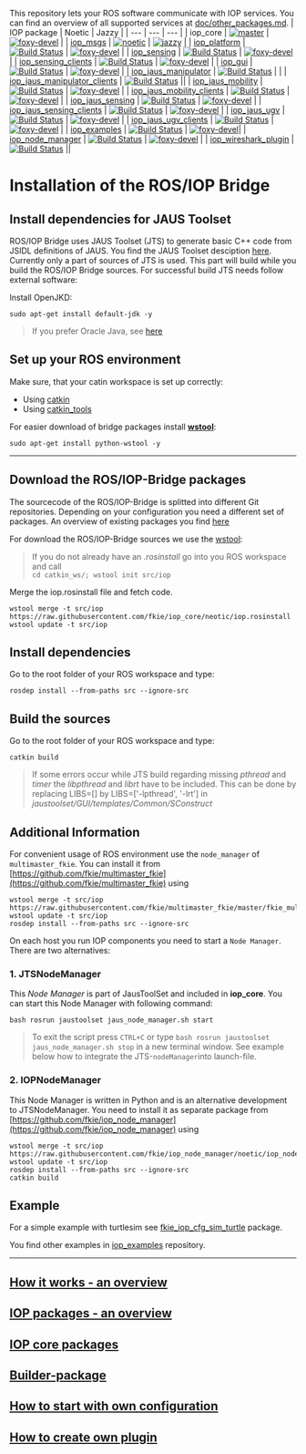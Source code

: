 This repository lets your ROS software communicate with IOP services. You can find an overview of all supported services at [doc/other_packages.md](doc/other_packages.md).
| IOP package      |  Noetic | Jazzy |
| ---              | --- | --- |
| iop_core         |  [![master](https://travis-ci.org/fkie/iop_core.svg?branch=master)](https://travis-ci.org/fkie/iop_core) | [![foxy-devel](https://github.com/fkie/iop_core/workflows/CI/badge.svg?branch=foxy-devel)](https://github.com/fkie/iop_core/actions) |
| [iop_msgs](https://github.com/fkie/iop_msgs) | [![noetic](https://github.com/fkie/iop_msgs/actions/workflows/main.yaml/badge.svg)](https://github.com/fkie/iop_msgs/actions/workflows/main.yaml) | [![jazzy](https://github.com/fkie/iop_msgs/actions/workflows/main.yml/badge.svg)](https://github.com/fkie/iop_msgs/actions/workflows/main.yml) |
| [iop_platform](https://github.com/fkie/iop_platform) | [![Build Status](https://travis-ci.org/fkie/iop_platform.svg?branch=master)](https://travis-ci.org/fkie/iop_platform) | [![foxy-devel](https://github.com/fkie/iop_platform/workflows/CI/badge.svg?branch=foxy-devel)](https://github.com/fkie/iop_platform/actions) |
| [iop_sensing](https://github.com/fkie/iop_sensing) | [![Build Status](https://travis-ci.org/fkie/iop_sensing.svg?branch=master)](https://travis-ci.org/fkie/iop_sensing) | [![foxy-devel](https://github.com/fkie/iop_sensing/workflows/CI/badge.svg?branch=foxy-devel)](https://github.com/fkie/iop_sensing/actions) |
| [iop_sensing_clients](https://github.com/fkie/iop_sensing_clients) | [![Build Status](https://travis-ci.org/fkie/iop_sensing_clients.svg?branch=master)](https://travis-ci.org/fkie/iop_sensing_clients) | [![foxy-devel](https://github.com/fkie/iop_sensing_clients/workflows/CI/badge.svg?branch=foxy-devel)](https://github.com/fkie/iop_sensing_clients/actions) |
| [iop_gui](https://github.com/fkie/iop_gui) | [![Build Status](https://travis-ci.org/fkie/iop_gui.svg?branch=master)](https://travis-ci.org/fkie/iop_gui) | [![foxy-devel](https://github.com/fkie/iop_gui/workflows/CI/badge.svg?branch=foxy-devel)](https://github.com/fkie/iop_gui/actions) |
| [iop_jaus_manipulator](https://github.com/fkie/iop_jaus_manipulator) | [![Build Status](https://travis-ci.org/fkie/iop_jaus_manipulator.svg?branch=master)](https://travis-ci.org/fkie/iop_jaus_manipulator) | |
| [iop_jaus_manipulator_clients](https://github.com/fkie/iop_jaus_manipulator_clients) | [![Build Status](https://travis-ci.org/fkie/iop_jaus_manipulator_clients.svg?branch=master)](https://travis-ci.org/fkie/iop_jaus_manipulator_clients) ||
| [iop_jaus_mobility](https://github.com/fkie/iop_jaus_mobility) | [![Build Status](https://travis-ci.org/fkie/iop_jaus_mobility.svg?branch=master)](https://travis-ci.org/fkie/iop_jaus_mobility) | [![foxy-devel](https://github.com/fkie/iop_jaus_mobility/workflows/CI/badge.svg?branch=foxy-devel)](https://github.com/fkie/iop_jaus_mobility/actions) |
| [iop_jaus_mobility_clients](https://github.com/fkie/iop_jaus_mobility_clients) | [![Build Status](https://travis-ci.org/fkie/iop_jaus_mobility_clients.svg?branch=master)](https://travis-ci.org/fkie/iop_jaus_mobility_clients) | [![foxy-devel](https://github.com/fkie/iop_jaus_mobility_clients/workflows/CI/badge.svg?branch=foxy-devel)](https://github.com/fkie/iop_jaus_mobility_clients/actions) |
| [iop_jaus_sensing](https://github.com/fkie/iop_jaus_sensing) | [![Build Status](https://travis-ci.org/fkie/iop_jaus_sensing.svg?branch=master)](https://travis-ci.org/fkie/iop_jaus_sensing) | [![foxy-devel](https://github.com/fkie/iop_jaus_sensing/workflows/CI/badge.svg?branch=foxy-devel)](https://github.com/fkie/iop_jaus_sensing/actions) |
| [iop_jaus_sensing_clients](https://github.com/fkie/iop_jaus_sensing_clients) | [![Build Status](https://travis-ci.org/fkie/iop_jaus_sensing_clients.svg?branch=master)](https://travis-ci.org/fkie/iop_jaus_sensing_clients) | [![foxy-devel](https://github.com/fkie/iop_jaus_sensing_clients/workflows/CI/badge.svg?branch=foxy-devel)](https://github.com/fkie/iop_jaus_sensing_clients/actions) |
| [iop_jaus_ugv](https://github.com/fkie/iop_jaus_ugv) | [![Build Status](https://travis-ci.org/fkie/iop_jaus_ugv.svg?branch=master)](https://travis-ci.org/fkie/iop_jaus_ugv) | [![foxy-devel](https://github.com/fkie/iop_jaus_ugv/workflows/CI/badge.svg?branch=foxy-devel)](https://github.com/fkie/iop_jaus_ugv/actions) |
| [iop_jaus_ugv_clients](https://github.com/fkie/iop_jaus_ugv_clients) | [![Build Status](https://travis-ci.org/fkie/iop_jaus_ugv_clients.svg?branch=master)](https://travis-ci.org/fkie/iop_jaus_ugv_clients) | [![foxy-devel](https://github.com/fkie/iop_jaus_ugv_clients/workflows/CI/badge.svg?branch=foxy-devel)](https://github.com/fkie/iop_jaus_ugv_clients/actions) |
| [iop_examples](https://github.com/fkie/iop_examples) | [![Build Status](https://travis-ci.org/fkie/iop_examples.svg?branch=master)](https://travis-ci.org/fkie/iop_examples) | [![foxy-devel](https://github.com/fkie/iop_examples/workflows/CI/badge.svg?branch=foxy-devel)](https://github.com/fkie/iop_examples/actions)|
| [iop_node_manager](https://github.com/fkie/iop_node_manager) | [![Build Status](https://travis-ci.org/fkie/iop_node_manager.svg?branch=master)](https://travis-ci.org/fkie/iop_node_manager) | [![foxy-devel](https://github.com/fkie/iop_node_manager/workflows/CI/badge.svg?branch=foxy-devel)](https://github.com/fkie/iop_node_manager/actions) |
| [iop_wireshark_plugin](https://github.com/fkie/iop_wireshark_plugin) | [![Build Status](https://travis-ci.org/fkie/iop_wireshark_plugin.svg?branch=master)](https://travis-ci.org/fkie/iop_wireshark_plugin) ||


# Installation of the ROS/IOP Bridge

## Install dependencies for JAUS Toolset

ROS/IOP Bridge uses JAUS Toolset (JTS) to generate basic C++ code from JSIDL definitions of JAUS. You find the JAUS Toolset desciption [here](http://jaustoolset.org/). Currently only a part of sources of JTS is used.
This part will build while you build the ROS/IOP Bridge sources. For successful build JTS needs follow external software:

Install OpenJKD:

```console
sudo apt-get install default-jdk -y
```

>If you prefer Oracle Java, see [here](doc/install_oracle_java.md)

## Set up your ROS environment

Make sure, that your catin workspace is set up correctly:

- Using [catkin](http://wiki.ros.org/catkin/Tutorials/create_a_workspace)
- Using [catkin_tools](https://catkin-tools.readthedocs.io/en/latest/quick_start.html#initializing-a-new-workspace)

For easier download of bridge packages install **[wstool](http://wiki.ros.org/wstool)**:

```console
sudo apt-get install python-wstool -y
```

----

## Download the ROS/IOP-Bridge packages

The sourcecode of the ROS/IOP-Bridge is splitted into different Git repositories. Depending on your configuration you need a different set of packages. An overview of existing packages you find [here](doc/other_packages.md)

For download the ROS/IOP-Bridge sources we use the [wstool](http://wiki.ros.org/wstool):
  > If you do not already have an *.rosinstall* go into you ROS workspace and call  
  >`cd catkin_ws/; wstool init src/iop`

Merge the iop.rosinstall file and fetch code.

```console
wstool merge -t src/iop https://raw.githubusercontent.com/fkie/iop_core/neotic/iop.rosinstall
wstool update -t src/iop
```

## Install dependencies

Go to the root folder of your ROS workspace and type:

```console
rosdep install --from-paths src --ignore-src
```

## Build the sources

Go to the root folder of your ROS workspace and type:

```console
catkin build
```

>If some errors occur while JTS build regarding missing *pthread* and *timer* the *libpthread* and *librt* have to be included. This can be done by replacing LIBS=[] by LIBS=['-lpthread', '-lrt'] in   *jaustoolset/GUI/templates/Common/SConstruct*

## Additional Information

For convenient usage of ROS environment use the `node_manager` of `multimaster_fkie`. You can install it from  [https://github.com/fkie/multimaster_fkie](https://github.com/fkie/multimaster_fkie) using

```console
wstool merge -t src/iop https://raw.githubusercontent.com/fkie/multimaster_fkie/master/fkie_multimaster.rosinstall
wstool update -t src/iop
rosdep install --from-paths src --ignore-src
```

On each host you run IOP components you need to start a ``Node Manager``. There are two alternatives:

### 1. JTSNodeManager

This _Node Manager_ is part of JausToolSet and included in **iop_core**. You can start this Node Manager with following command:

```console
bash rosrun jaustoolset jaus_node_manager.sh start
```

>To exit the script press `CTRL+C` or type `bash rosrun jaustoolset jaus_node_manager.sh stop` in a new terminal window.
>See example below how to integrate the JTS-`nodeManager`into launch-file.

### 2. IOPNodeManager

This Node Manager is written in Python and is an alternative development to JTSNodeManager. You need to install it as separate package from [https://github.com/fkie/iop_node_manager](https://github.com/fkie/iop_node_manager) using

```console
wstool merge -t src/iop https://raw.githubusercontent.com/fkie/iop_node_manager/noetic/iop_node_manager.rosinstall
wstool update -t src/iop
rosdep install --from-paths src --ignore-src
catkin build
```

## Example

For a simple example with turtlesim see [fkie_iop_cfg_sim_turtle](https://github.com/fkie/iop_examples/blob/noetic/fkie_iop_cfg_sim_turtle/README.md) package.

You find other examples in [iop_examples](https://github.com/fkie/iop_examples) repository.

----

## [How it works - an overview](doc/how_it_works.md)

## [IOP packages - an overview](doc/other_packages.md)

## [IOP core packages](doc/iop_core_packages.md)

## [Builder-package](fkie_iop_builder/README.md)

## [How to start with own configuration](doc/howto_minimal_config.md)

## [How to create own plugin](doc/howto_create_plugin.md)
